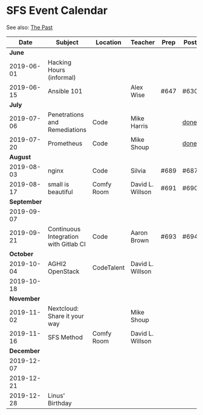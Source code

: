 # SFS Event Calendar

See also: [The Past](schedule-past.md)

| Date          | Subject   | Location     | Teacher           | Prep | Post | Promote | Payout |
| ------------- | --------- | ------------ | ----------------- | ---- | ---- | ------- | ------ |
| **June**      |
| 2019-06-01    | Hacking Hours (informal) |  |  |  |  |  |  |
| 2019-06-15    | Ansible 101 |  | Alex Wise | #647 | #630 | oops |  |
| **July**      |
| 2019-07-06    | Penetrations and Remediations | Code | Mike Harris |  | [done](https://www.meetup.com/sofreeus/events/261632782/) | [done](https://twitter.com/SFS303/status/1145029127390552071) |  |
| 2019-07-20    | Prometheus | Code | Mike Shoup |  | [done](https://www.meetup.com/sofreeus/events/260918433/) | [done](https://twitter.com/shouptech/status/1142507095104737280) |  |
| **August**    |
| 2019-08-03    | nginx | Code | Silvia | #689 | #687 | #688 |  |
| 2019-08-17    | small is beautiful | Comfy Room | David L. Willson | #691 | #690 | #692 |  |
| **September** |
| 2019-09-07    |  |  |  |  |  |  |  |
| 2019-09-21    | Continuous Integration with Gitlab CI | Code | Aaron Brown | #693 | #694 | #695 |  |
| **October**   |
| 2019-10-04    | AGHI2 OpenStack | CodeTalent | David L. Willson |  |  |  |  |
| 2019-10-18    |  |  |  |  |  |  |
| **November**  |
| 2019-11-02    | Nextcloud: Share it your way |  | Mike Shoup |  |  |  |
| 2019-11-16    | SFS Method | Comfy Room | David L. Willson |  |  |  |  |
| **December**  |
| 2019-12-07    |  |  |  |  |  |  |  |
| 2019-12-21    |  |  |  |  |  |  |  |
| 2019-12-28    | Linus' Birthday |  |  |  |  |  |  |
